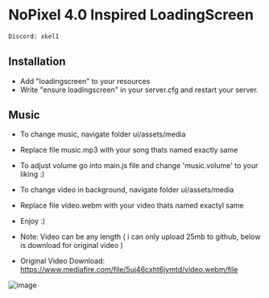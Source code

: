# NoPixel 4.0 Inspired LoadingScreen
```sh
Discord: xkel1
```

## Installation
* Add "loadingscreen" to your resources
* Write "ensure loadingscreen" in your server.cfg and restart your server.

## Music
* To change music, navigate folder ui/assets/media
* Replace file music.mp3 with your song thats named exactly same
* To adjust volume go into main.js file and change 'music.volume' to your liking :)
* To change video in background, navigate folder ui/assets/media
* Replace file video.webm with your video thats named exactyl same
* Enjoy :)

* Note: Video can be any length ( i can only upload 25mb to github, below is download for original video )
* Original Video Download: https://www.mediafire.com/file/5uj46cxht6jymtd/video.webm/file

![image](https://github.com/kel1x/NoPixel-Inspired-Loading/assets/96129808/eac9280c-2aed-41c3-acd2-1cfaefdd799e)

